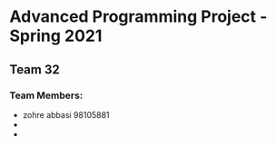 # Advanced Programming Project - Spring 2021
## Team 32

### Team Members:
- zohre abbasi 98105881
- 
- 
